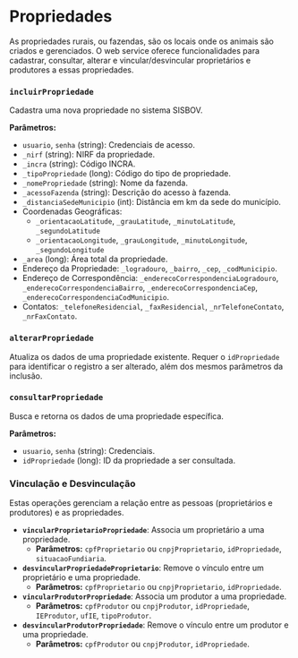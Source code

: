# Propriedades

As propriedades rurais, ou fazendas, são os locais onde os animais são criados e gerenciados. O web service oferece funcionalidades para cadastrar, consultar, alterar e vincular/desvincular proprietários e produtores a essas propriedades.

### `incluirPropriedade`

Cadastra uma nova propriedade no sistema SISBOV.

**Parâmetros:**

*   `usuario`, `senha` (string): Credenciais de acesso.
*   `_nirf` (string): NIRF da propriedade.
*   `_incra` (string): Código INCRA.
*   `_tipoPropriedade` (long): Código do tipo de propriedade.
*   `_nomePropriedade` (string): Nome da fazenda.
*   `_acessoFazenda` (string): Descrição do acesso à fazenda.
*   `_distanciaSedeMunicipio` (int): Distância em km da sede do município.
*   Coordenadas Geográficas:
    *   `_orientacaoLatitude`, `_grauLatitude`, `_minutoLatitude`, `_segundoLatitude`
    *   `_orientacaoLongitude`, `_grauLongitude`, `_minutoLongitude`, `_segundoLongitude`
*   `_area` (long): Área total da propriedade.
*   Endereço da Propriedade: `_logradouro`, `_bairro`, `_cep`, `_codMunicipio`.
*   Endereço de Correspondência: `_enderecoCorrespondenciaLogradouro`, `_enderecoCorrespondenciaBairro`, `_enderecoCorrespondenciaCep`, `_enderecoCorrespondenciaCodMunicipio`.
*   Contatos: `_telefoneResidencial`, `_faxResidencial`, `_nrTelefoneContato`, `_nrFaxContato`.

### `alterarPropriedade`

Atualiza os dados de uma propriedade existente. Requer o `idPropriedade` para identificar o registro a ser alterado, além dos mesmos parâmetros da inclusão.

### `consultarPropriedade`

Busca e retorna os dados de uma propriedade específica.

**Parâmetros:**

*   `usuario`, `senha` (string): Credenciais.
*   `idPropriedade` (long): ID da propriedade a ser consultada.

### Vinculação e Desvinculação

Estas operações gerenciam a relação entre as pessoas (proprietários e produtores) e as propriedades.

*   **`vincularProprietarioPropriedade`**: Associa um proprietário a uma propriedade.
    *   **Parâmetros:** `cpfProprietario` ou `cnpjProprietario`, `idPropriedade`, `situacaoFundiaria`.
*   **`desvincularPropriedadeProprietario`**: Remove o vínculo entre um proprietário e uma propriedade.
    *   **Parâmetros:** `cpfProprietario` ou `cnpjProprietario`, `idPropriedade`.
*   **`vincularProdutorPropriedade`**: Associa um produtor a uma propriedade.
    *   **Parâmetros:** `cpfProdutor` ou `cnpjProdutor`, `idPropriedade`, `IEProdutor`, `ufIE`, `tipoProdutor`.
*   **`desvincularProdutorPropriedade`**: Remove o vínculo entre um produtor e uma propriedade.
    *   **Parâmetros:** `cpfProdutor` ou `cnpjProdutor`, `idPropriedade`.
